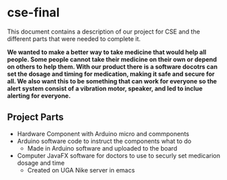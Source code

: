 # cse-final

This document contains a description of our project
for CSE and the different parts that were needed to complete it.

**We wanted to make a better way to take medicine that would help all people.
Some people cannot take their medicine on their own or depend on others to help them.
With our product there is a software docotrs can set the dosage and timing for
medication, making it safe and secure for all. We also want this to be something that
can work for everyone so the alert system consist of a vibration motor, speaker, and led to
inclue alerting for everyone.**

## Project Parts

* Hardware Component with Arduino micro and commponents
* Arduino software code to instruct the components what to do
  * Made in Arduino software and uploaded to the board
* Computer JavaFX software for doctors to use to securly set medicarion dosage and time
  * Created on UGA Nike server in emacs 
